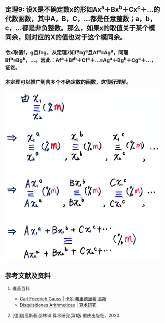 ## 定理9: 设X是不确定数x的形如Ax<sup>a</sup>＋Bx<sup>b</sup>＋Cx<sup>c</sup>＋…的代数函数，其中A，B，C，…都是任意整数；a，b，c，…都是非负整数。那么，如果x的取值关于某个模同余，则对应的X的值也对于这个模同余。
### 令x取值f，g且f≡g，从定理7知f<sup>a</sup>≡g<sup>a</sup>且Af<sup>a</sup>≡Ag<sup>a</sup>，同理Bf<sup>b</sup>≡Bg<sup>b</sup>，…。因此：Af<sup>a</sup>＋Bf<sup>b</sup>＋Cf<sup>c</sup>＋…≡Ag<sup>a</sup>＋Bg<sup>b</sup>＋Cg<sup>c</sup>＋…，证讫。
### 本定理可以推广到含多个不确定数的函数，这很好理解。
![](/images/数论/高斯的算术研究中典型的推演实验/章1/定理9/9-1.jpg)

## 参考文献及资料

1. 维基百科
	- [Carl Friedrich Gauss](https://en.wikipedia.org/wiki/Carl_Friedrich_Gauss) | [卡尔·弗里德里希·高斯](https://zh.wikipedia.org/wiki/%E5%8D%A1%E7%88%BE%C2%B7%E5%BC%97%E9%87%8C%E5%BE%B7%E9%87%8C%E5%B8%8C%C2%B7%E9%AB%98%E6%96%AF) 
	- [Disquisitiones Arithmeticae](https://en.wikipedia.org/wiki/Disquisitiones_Arithmeticae) | [算术研究](https://zh.wikipedia.org/wiki/算术研究) 

2. [德国]高斯著.邵林译.算术研究.第1版.重庆出版社，2020.




